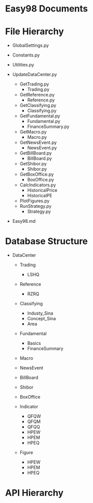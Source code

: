 ﻿# Easy98 Documents

# File Hierarchy

* GlobalSettings.py
* Constants.py
* Utilities.py

* UpdateDataCenter.py
  * GetTrading.py
    * Trading.py
  * GetReference.py
    * Reference.py
  * GetClassifying.py
    * Classifying.py
  * GetFundamental.py
    * Fundamental.py
    * FinanceSummary.py
  * GetMacro.py
    * Macro.py
  * GetNewsEvent.py
    * NewsEvent.py
  * GetBillBoard.py
    * BillBoard.py
  * GetShibor.py
    * Shibor.py
  * GetBoxOffice.py
    * BoxOffice.py
  * CalcIndicators.py
    * HistoricalPrice
    * HistoricalPE
  * PlotFigures.py
  * RunStrategy.py
    * Strategy.py

* Easy98.md

# Database Structure

* DataCenter
  * Trading
    * LSHQ
  * Reference
    * RZRQ
  * Classifying
    * Industy_Sina
    * Concept_Sina
    * Area
  * Fundamental
    * Basics
    * FinanceSummary
  * Macro
  * NewsEvent
  * BillBoard
  * Shibor
  * BoxOffice

  * Indicator
    * QFQW
    * QFQM
    * QFQQ
    * HPEW
    * HPEM
    * HPEQ

  * Figure
    * HPEW
    * HPEM
    * HPEQ

# API Hierarchy
